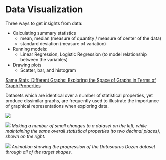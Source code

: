 # Data Visualization


Three ways to get insights from data:
* Calculating summary statistics
  * mean, median (measure of quantity / measure of center of the data)
  * standard deviation (measure of variation)
* Running models:
  * Linear Regression,  Logistic Regression (to model relationship between the variables)
* Drawing plots
  * Scatter, bar, and histogram 


[Same Stats, Different Graphs: Exploring the
Space of Graphs in Terms of Graph Properties](https://arxiv.org/pdf/1911.01527.pdf)

Datasets which are identical over a number of statistical properties, yet produce dissimilar graphs, are frequently used to illustrate the importance of graphical representations when exploring data.


<img src="https://damassets.autodesk.net/content/dam/autodesk/research/publications-assets/images/AllDinosGrey_1.png">

<p>
    <img src="https://damassets.autodesk.net/content/dam/autodesk/research/publications-assets/gifs/same-stats-different-graphs/SmallChange.gif">
    <em>Making a number of small changes to a dataset on the left, while maintaining the same overall statistical properties (to two decimal places), shown on the right.</em>
</p>

<p>
    <img src="https://damassets.autodesk.net/content/dam/autodesk/research/publications-assets/gifs/same-stats-different-graphs/DinoSequentialSmaller.gif">
    <em>Animation showing the progression of the Datasaurus Dozen dataset through all of the target shapes.</em>

</p>